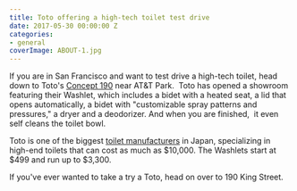 ```yaml
---
title: Toto offering a high-tech toilet test drive
date: 2017-05-30 00:00:00 Z
categories:
- general
coverImage: ABOUT-1.jpg
---
```


If you are in San Francisco and want to test drive a high-tech toilet, head down to Toto's [Concept 190](http://concept190.totousa.com/index) near AT&T Park.  Toto has opened a showroom featuring their Washlet, which includes a bidet with a heated seat, a lid that opens automatically, a bidet with "customizable spray patterns and pressures," a dryer and a deodorizer. And when you are finished,  it even self cleans the toilet bowl.

Toto is one of the biggest [toilet manufacturers](http://fixatoilet.com/toilet-manufacturers/) in Japan, specializing in high-end toilets that can cost as much as $10,000. The Washlets start at $499 and run up to $3,300.

If you've ever wanted to take a try a Toto, head on over to 190 King Street.
